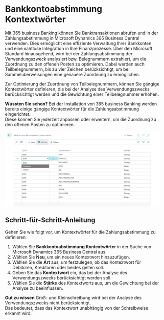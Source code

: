 # Bankkontoabstimmung Kontextwörter

Mit 365 business Banking können Sie Banktransaktionen abrufen und in der Zahlungsabstimmung in Microsoft Dynamics 365 Business Central verwenden. Dies ermöglicht eine effiziente Verwaltung Ihrer Bankkonten und eine nahtlose Integration in Ihre Finanzprozesse. Über den Microsoft Standard hinausgehend, wird bei der Zahlungsabstimmung der Verwendungszweck analysiert bzw. Belegnummern extrahiert, um die Zuordnung zu den offenen Posten zu optimieren. Dabei werden auch Teilbelegnummern, bis zu vier Zeichen berücksichtigt, um bei Sammelüberweisungen eine genauere Zuordnung zu ermöglichen.

Zur Optimierung der Zuordnung von Teilbelegnummern, können Sie gängige Kontextwörter definieren, die bei der Analyse des Verwendungszwecks berücksichtigt werden und die Gewichtung einer Teilbelegnummer erhöhen.

<div class="alert alert-success">
    <i class="fa-duotone fa-solid fa-question-circle fa-xl"></i>
    <strong>Wussten Sie schon?</strong>
    Bei der Installation von 365 business Banking werden bereits einige gängige Kontextwörter für die Zahlungsabstimmung eingerichtet.<br>
    Diese können Sie jederzeit anpassen oder erweitern, um die Zuordnung zu den offenen Posten zu optimieren.
</div>

![Bankkontoabstimmung Kontextwörter](/assets/images/365-business-banking/context-words.en-US.png)

## Schritt-für-Schritt-Anleitung

Gehen Sie wie folgt vor, um Kontextwörter für die Zahlungsabstimmung zu definieren:

1. Wählen Sie **Bankkontoabstimmung Kontextwörter** in der Suche von Microsoft Dynamics 365 Business Central aus.
2. Wählen Sie **Neu**, um ein neues Kontextwort hinzuzufügen.
3. Wählen Sie die **Art** aus, um festzulegen, ob das Kontextwort für Debitoren, Kreditoren oder beides gelten soll.
4. Geben Sie das **Kontextwort** ein, das bei der Analyse des Verwendungszwecks berücksichtigt werden soll.
5. Wählen Sie die **Stärke** des Kontextworts aus, um die Gewichtung bei der Analyse zu beeinflussen.

<div class="alert alert-notice">
    <i class="fa-duotone fa-solid fa-lightbulb fa-xl"></i>
    <strong>Gut zu wissen</strong>
    Groß- und Kleinschreibung wird bei der Analyse des Verwendungszwecks nicht berücksichtigt.<br>
    Das bedeutet, dass das Kontextwort unabhängig von der Schreibweise erkannt wird.
</div>

